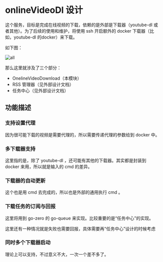 # onlineVideoDl 设计

这个服务，目标是完成在线视频的下载，依赖的是外部是下载器（youtube-dl 或者其他）。为了后续的使用和维护，将使用 ssh 开启额外的 docker 下载器（比如，youtube-dl 的docker）来下载。

如下图：

![all](pics/all.png)

那么这里就涉及了三个部分：

* OnelineVideoDownload（本模块）
* RSS 管理器（见外部设计文档）
* 任务中心（见外部设计文档）

## 功能描述

### 支持设置代理

因为很可能下载的视频是需要代理的，所以需要传递代理的参数给到 docker 中。

### 多下载器支持

这里指的是，除了 youtube-dl ，还可能有其他的下载器。其实都是封装到 docker 来用，所以就是输入的 cmd 的差异。

### 下载器的自动更新

这个也是用 cmd 去完成的，所以也是外部的通用执行 cmd 。

### 下载任务的订阅与回报

这里将用到 go-zero 的 go-queue 来实现。比较重要的是“任务中心”的实现。

这里还有一种情况就是失败也需要回报，具体需要再“任务中心”设计的时候考虑

### 同时多个下载器启动

理论上可以支持，不过意义不大，一次一个差不多了。